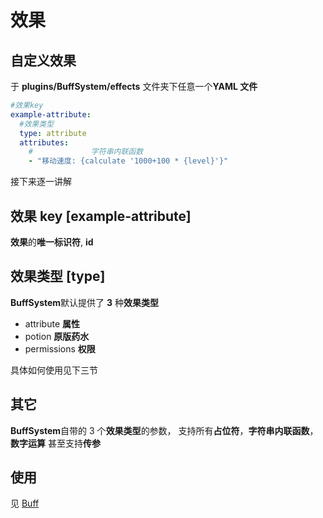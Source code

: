 # 效果

## 自定义效果

于 **plugins/BuffSystem/effects** 文件夹下任意一个**YAML 文件**

```yaml
#效果key
example-attribute:
  #效果类型
  type: attribute
  attributes:
    #             字符串内联函数
    - "移动速度: {calculate '1000+100 * {level}'}"
```

接下来逐一讲解

## 效果 key [example-attribute]

**效果**的**唯一标识符**, **id**

## 效果类型 [type]

**BuffSystem**默认提供了 **3** 种**效果类型**

- attribute **属性**
- potion **原版药水**
- permissions **权限**

具体如何使用见下三节

## 其它

**BuffSystem**自带的 3 个**效果类型**的参数，
支持所有**占位符**，**字符串内联函数**，**数字运算**
甚至支持**传参**

## 使用

见 [Buff](https://blog.skillw.com/#sort=buffsystem&doc=Buff/Buff.md)
